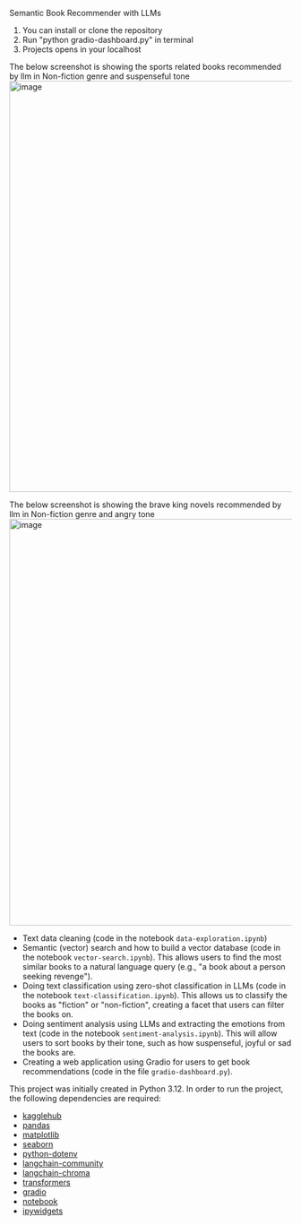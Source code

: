 Semantic Book Recommender with LLMs 

1. You can install or clone the repository
2. Run "python gradio-dashboard.py" in terminal
3. Projects opens in your localhost

The below screenshot is showing the sports related books recommended by llm in Non-fiction genre and suspenseful tone
<img width="1825" height="734" alt="image" src="https://github.com/user-attachments/assets/e56a47e3-7a02-470e-b47e-a8918e1e6ca7" />


The below screenshot is showing the brave king novels recommended by llm in Non-fiction genre and angry tone
<img width="1827" height="726" alt="image" src="https://github.com/user-attachments/assets/5053ce00-9384-4110-8d36-4ed955e4457d" />



* Text data cleaning (code in the notebook `data-exploration.ipynb`)
* Semantic (vector) search and how to build a vector database (code in the notebook `vector-search.ipynb`). This allows users to find the most similar books to a natural language query (e.g., "a book about a person seeking revenge").
* Doing text classification using zero-shot classification in LLMs (code in the notebook `text-classification.ipynb`). This allows us to classify the books as "fiction" or "non-fiction", creating a facet that users can filter the books on. 
* Doing sentiment analysis using LLMs and extracting the emotions from text (code in the notebook `sentiment-analysis.ipynb`). This will allow users to sort books by their tone, such as how suspenseful, joyful or sad the books are.
* Creating a web application using Gradio for users to get book recommendations (code in the file `gradio-dashboard.py`).

This project was initially created in Python 3.12. In order to run the project, the following dependencies are required:
* [kagglehub](https://pypi.org/project/kagglehub/)
* [pandas](https://pypi.org/project/pandas/)
* [matplotlib](https://pypi.org/project/matplotlib/)
* [seaborn](https://pypi.org/project/seaborn/)
* [python-dotenv](https://pypi.org/project/python-dotenv/)
* [langchain-community](https://pypi.org/project/langchain-community/)
* [langchain-chroma](https://pypi.org/project/langchain-chroma/)
* [transformers](https://pypi.org/project/transformers/)
* [gradio](https://pypi.org/project/gradio/)
* [notebook](https://pypi.org/project/notebook/)
* [ipywidgets](https://pypi.org/project/ipywidgets/)


